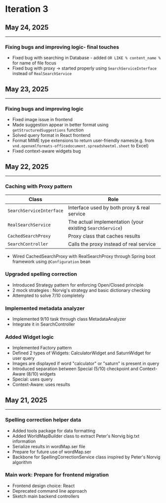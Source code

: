 # Iteration 3
## May 24, 2025

----
### Fixing bugs and improving logic- final touches
- Fixed bug with searching in Database - added `OR LIKE % content_name %` for name of file focus
- Fixed bug with proxy -> started properly using `SearchServiceInterface` instead of `RealSearchService`
## May 23, 2025

------

### Fixing bugs and improving logic 
- Fixed image issue in frontend
- Made suggestion appear in better format using `getStructuredSuggestions` function
- Solved query format in React frontend
- Format MIME type extensions to return user-friendly names(e.g. from `vnd.openxmlformats-officedocument.spreadsheetml.sheet` to Excel)
- Fixed context-aware widgets bug

## May 22, 2025

-----
### Caching with Proxy pattern

| Class                    | Role                                                      |
| ------------------------ | --------------------------------------------------------- |
| `SearchServiceInterface` | Interface used by both proxy & real service               |
| `RealSearchService`      | The actual implementation (your existing `SearchService`) |
| `CachedSearchProxy`      | Proxy class that caches results                           |
| `SearchController`       | Calls the proxy instead of real service                   |
- Wired CachedSearchProxy with RealSearchProxy through Spring boot framework using `@Configuration` bean

### Upgraded spelling correction

- Introduced Strategy pattern for enforcing Open/Closed principle
- 2 mock strategies : Norvig's strategy and basic dictionary checking
- Attempted to solve 7/10 completely

### Implemented metadata analyzer

- Implemented 9/10 task through class MetadataAnalyzer
- Integrate it in SearchController

### Added Widget logic

- Implemented Factory pattern 
- Defined 2 types of Widgets: CalculatorWidget and SaturnWidget for user query
- Images are displayed if word "calculator" or "saturn" is present in query
- Introduced separation between Special (5/10) checkpoint and Context-Aware (8/10) widgets
- Special: uses query 
- Context-Aware: uses results

## May 21, 2025

------

### Spelling correction helper data
- Added tools package for data formatting
- Added WorldMapBuilder class to extract Peter's Norvig big.txt information
- Serialize results in wordMap.ser file
- Prepare for future use of wordMap.ser
- Backbone for SpellingCorrectionService class inspired by Peter's Norvig algorithm

### Main work: Prepare for frontend migration
- Frontend design choice: React
- Deprecated command line approach
- Sketch main backend controllers 